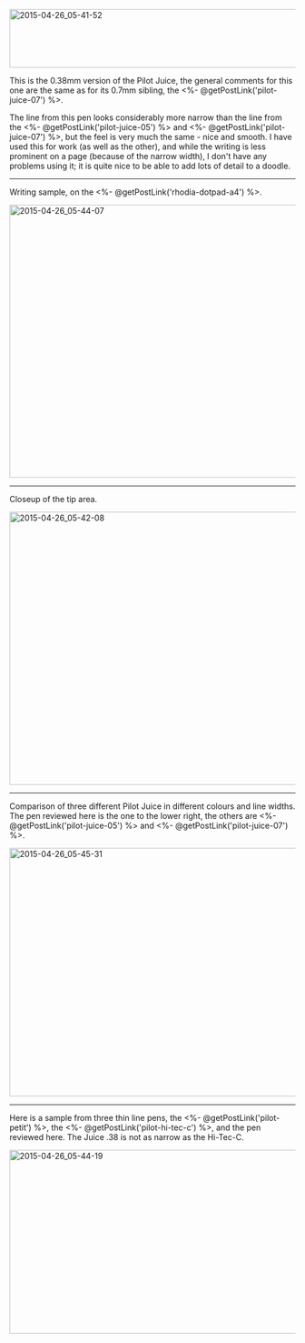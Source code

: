 <a href="https://www.flickr.com/photos/131463957@N06/17089889058" title="2015-04-26_05-41-52 by Silent Norwegian, on Flickr"><img src="https://c2.staticflickr.com/8/7715/17089889058_9d3f10456e_z.jpg" width="640" height="103" alt="2015-04-26_05-41-52"></a>

This is the 0.38mm version of the Pilot Juice, the general comments for this one are the same as for its 0.7mm sibling, the <%- @getPostLink('pilot-juice-07') %>.

The line from this pen looks considerably more narrow than the line from the <%- @getPostLink('pilot-juice-05') %> and <%- @getPostLink('pilot-juice-07') %>, but the feel is very much the same - nice and smooth. I have used this for work (as well as the other), and while the writing is less prominent on a page (because of the narrow width), I don't have any problems using it; it is quite nice to be able to add lots of detail to a doodle.

---
Writing sample, on the <%- @getPostLink('rhodia-dotpad-a4') %>.

<a href="https://www.flickr.com/photos/131463957@N06/17070263197" title="2015-04-26_05-44-07 by Silent Norwegian, on Flickr"><img src="https://c1.staticflickr.com/9/8818/17070263197_510f49f2c9_z.jpg" width="640" height="480" alt="2015-04-26_05-44-07"></a>

---
Closeup of the tip area.

<a href="https://www.flickr.com/photos/131463957@N06/17251698836" title="2015-04-26_05-42-08 by Silent Norwegian, on Flickr"><img src="https://c1.staticflickr.com/9/8754/17251698836_b50b8c2344_z.jpg" width="640" height="480" alt="2015-04-26_05-42-08"></a>

---
Comparison of three different Pilot Juice in different colours and line widths. The pen reviewed here is the one to the lower right, the others are 
<%- @getPostLink('pilot-juice-05') %> and
<%- @getPostLink('pilot-juice-07') %>.

<a href="https://www.flickr.com/photos/131463957@N06/17275903382" title="2015-04-26_05-45-31 by Silent Norwegian, on Flickr"><img src="https://c2.staticflickr.com/8/7709/17275903382_d91a1b0b08_z.jpg" width="640" height="437" alt="2015-04-26_05-45-31"></a>

---
Here is a sample from three thin line pens, the <%- @getPostLink('pilot-petit') %>, the <%- @getPostLink('pilot-hi-tec-c') %>, and the pen reviewed here. The Juice .38 is not as narrow as the Hi-Tec-C.

<a href="https://www.flickr.com/photos/131463957@N06/17698767421" title="2015-04-26_05-44-19 by Silent Norwegian, on Flickr"><img src="https://c4.staticflickr.com/8/7739/17698767421_1d446f0d34_z.jpg" width="640" height="323" alt="2015-04-26_05-44-19"></a>
